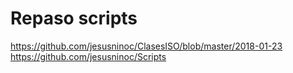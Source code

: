 # Repaso scripts

https://github.com/jesusninoc/ClasesISO/blob/master/2018-01-23
https://github.com/jesusninoc/Scripts

